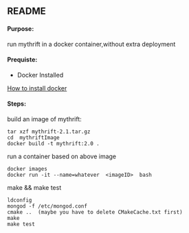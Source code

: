 ## README

#### Purpose:
run mythrift in a docker container,without extra deployment

#### Prequiste:
* Docker Installed

[How to install docker](https://docker_practice.gitee.io/install/centos.html)

#### Steps:

build an image of mythrift:
```
tar xzf mythrift-2.1.tar.gz
cd  mythriftImage
docker build -t mythrift:2.0 .  
```

run a container based on above image
```
docker images
docker run -it --name=whatever  <imageID>  bash
```

make && make test
```
ldconfig
mongod -f /etc/mongod.conf
cmake ..  (maybe you have to delete CMakeCache.txt first)
make
make test
```